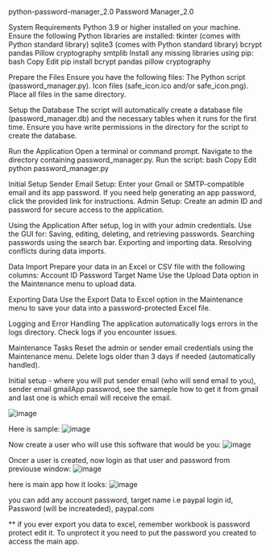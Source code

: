 python-password-manager_2.0
Password Manager_2.0

System Requirements Python 3.9 or higher installed on your machine. Ensure the following Python libraries are installed: tkinter (comes with Python standard library) sqlite3 (comes with Python standard library) bcrypt pandas Pillow cryptography smtplib Install any missing libraries using pip: bash Copy Edit pip install bcrypt pandas pillow cryptography

Prepare the Files Ensure you have the following files: The Python script (password_manager.py). Icon files (safe_icon.ico and/or safe_icon.png). Place all files in the same directory.

Setup the Database The script will automatically create a database file (password_manager.db) and the necessary tables when it runs for the first time. Ensure you have write permissions in the directory for the script to create the database.

Run the Application Open a terminal or command prompt. Navigate to the directory containing password_manager.py. Run the script: bash Copy Edit python password_manager.py

Initial Setup Sender Email Setup: Enter your Gmail or SMTP-compatible email and its app password. If you need help generating an app password, click the provided link for instructions. Admin Setup: Create an admin ID and password for secure access to the application.

Using the Application After setup, log in with your admin credentials. Use the GUI for: Saving, editing, deleting, and retrieving passwords. Searching passwords using the search bar. Exporting and importing data. Resolving conflicts during data imports.

Data Import Prepare your data in an Excel or CSV file with the following columns: Account ID Password Target Name Use the Upload Data option in the Maintenance menu to upload data.

Exporting Data Use the Export Data to Excel option in the Maintenance menu to save your data into a password-protected Excel file.

Logging and Error Handling The application automatically logs errors in the logs directory. Check logs if you encounter issues.

Maintenance Tasks Reset the admin or sender email credentials using the Maintenance menu. Delete logs older than 3 days if needed (automatically handled).


Initial setup - where you will put sender email (who will send email to you), sender email gmailApp passwrod, see the sameple how to get it from gmail and last one is which email will receive the email.

![image](https://github.com/user-attachments/assets/31d56a1f-eb89-410b-a50d-edb225bf5aa8)

Here is sample:
![image](https://github.com/user-attachments/assets/1a0bdda4-31df-49ff-b1e4-da9ecf796b7a)


Now create a user who will use this software that would be you:
![image](https://github.com/user-attachments/assets/5a08db52-08e6-4922-829e-5f2807ab40c1)

Oncer a user is created, now login as that user and password from previouse window:
![image](https://github.com/user-attachments/assets/76342c5e-42da-4d22-b872-26d8ab08acef)

here is main app how it looks:
![image](https://github.com/user-attachments/assets/a573a73c-80ab-431a-8056-74d250ab0ca2)

you can add any account password, target name
i.e paypal login id, Password (will be increateded), paypal.com


** if you ever export you data to excel, remember workbook is password protect edit it. To unprotect it you need to put the password you created to access the main app.


















